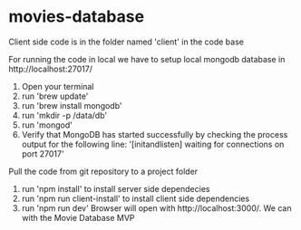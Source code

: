 # movies-database

Client side code is in the folder named 'client' in the code base

For running the code in local we have to setup local mongodb database in http://localhost:27017/
1. Open your terminal
2. run 'brew update'
3. run 'brew install mongodb'
4. run 'mkdir -p /data/db'
5. run 'mongod'
6. Verify that MongoDB has started successfully by checking the process output for the following line: '[initandlisten] waiting for connections on port 27017'

Pull the code from git repository to a project folder
1. run 'npm install' to install server side dependecies
2. run 'npm run client-install' to install client side dependencies
3. run 'npm run dev'
Browser will open with http://localhost:3000/. 
We can with the Movie Database MVP
